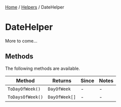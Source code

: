 [Home](/README.md) / [Helpers](/docs/helpers/README.md) / DateHelper

# DateHelper
More to come...

## Methods
The following methods are available.

| Method | Returns | Since | Notes |
| --- | --- | --- | --- |
| `ToDayOfWeek()` | `DayOfWeek` | - | - |
| `ToDaysOfWeek()` | `DayOfWeek[]` | - | - |

